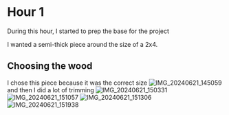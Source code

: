 # Hour 1
During this hour,
I started to prep the base for the project

I wanted a semi-thick piece around the size of a 2x4.

## Choosing the wood
I chose this piece because it was the correct size
![IMG_20240621_145059](https://github.com/devramsean0/Mum-birthdaygift-2024/assets/81807361/0cc11071-5396-40ef-b4f0-52a3c948ddc5)
and then I did a lot of trimming
![IMG_20240621_150331](https://github.com/devramsean0/Mum-birthdaygift-2024/assets/81807361/75cf46f4-8fe0-49c0-89e7-f81466dec4ae)
![IMG_20240621_151057](https://github.com/devramsean0/Mum-birthdaygift-2024/assets/81807361/2541b248-61a5-47c9-8137-4da3071e1522)
![IMG_20240621_151306](https://github.com/devramsean0/Mum-birthdaygift-2024/assets/81807361/fc641e6a-3a1d-4e63-91ab-13155616f1fa)
![IMG_20240621_151938](https://github.com/devramsean0/Mum-birthdaygift-2024/assets/81807361/fb9b6d1f-c501-4a90-957b-d0a50d749b8b)



